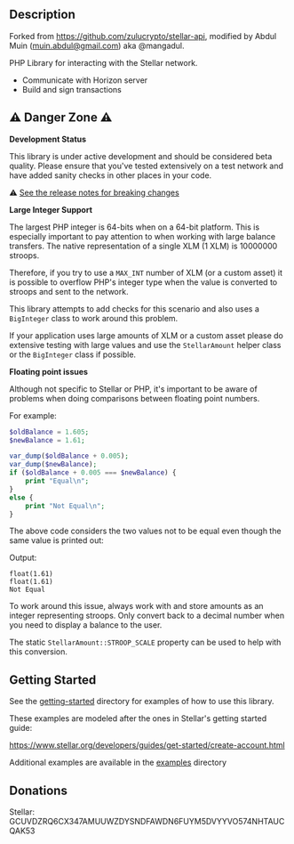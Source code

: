 ## Description

Forked from https://github.com/zulucrypto/stellar-api, modified by Abdul Muin (muin.abdul@gmail.com) aka @mangadul.

PHP Library for interacting with the Stellar network.

* Communicate with Horizon server
* Build and sign transactions

## :warning: Danger Zone :warning:

**Development Status**

This library is under active development and should be considered beta quality.
Please ensure that you've tested extensively on a test network and have added
sanity checks in other places in your code.

:warning: [See the release notes for breaking changes](CHANGELOG.md) 

**Large Integer Support**

The largest PHP integer is 64-bits when on a 64-bit platform. This is especially
important to pay attention to when working with large balance transfers. The native
representation of a single XLM (1 XLM) is 10000000 stroops.

Therefore, if you try to use a `MAX_INT` number of XLM (or a custom asset) it is
possible to overflow PHP's integer type when the value is converted to stroops and
sent to the network.

This library attempts to add checks for this scenario and also uses a `BigInteger`
class to work around this problem.

If your application uses large amounts of XLM or a custom asset please do extensive
testing with large values and use the `StellarAmount` helper class or the `BigInteger` 
class if possible.

**Floating point issues**

Although not specific to Stellar or PHP, it's important to be aware of problems
when doing comparisons between floating point numbers.

For example:

```php
$oldBalance = 1.605;
$newBalance = 1.61;

var_dump($oldBalance + 0.005);
var_dump($newBalance);
if ($oldBalance + 0.005 === $newBalance) {
    print "Equal\n";
}
else {
    print "Not Equal\n";
}
```

The above code considers the two values not to be equal even though the same value
is printed out:

Output:
```
float(1.61)
float(1.61)
Not Equal
```

To work around this issue, always work with and store amounts as an integer representing stroops. Only convert
back to a decimal number when you need to display a balance to the user.

The static `StellarAmount::STROOP_SCALE` property can be used to help with this conversion.

## Getting Started

See the [getting-started](getting-started/) directory for examples of how to use this library.

These examples are modeled after the ones in Stellar's getting started guide:

https://www.stellar.org/developers/guides/get-started/create-account.html

Additional examples are available in the [examples](examples/) directory 

## Donations

Stellar: GCUVDZRQ6CX347AMUUWZDYSNDFAWDN6FUYM5DVYYVO574NHTAUCQAK53
